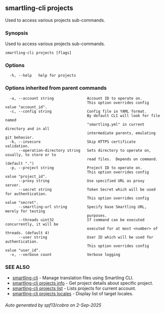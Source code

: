 ## smartling-cli projects

Used to access various projects sub-commands.

### Synopsis

Used to access various projects sub-commands.

```
smartling-cli projects [flags]
```

### Options

```
  -h, --help   help for projects
```

### Options inherited from parent commands

```
  -a, --account string               Account ID to operate on.
                                     This option overrides config value "account_id".
  -c, --config string                Config file in YAML format.
                                     By default CLI will look for file named
                                     "smartling.yml" in current directory and in all
                                     intermediate parents, emulating git behavior.
  -k, --insecure                     Skip HTTPS certificate validation.
      --operation-directory string   Sets directory to operate on, usually, to store or to
                                     read files.  Depends on command. (default ".")
  -p, --project string               Project ID to operate on.
                                     This option overrides config value "project_id".
      --proxy string                 Use specified URL as proxy server.
      --secret string                Token Secret which will be used for authentication.
                                     This option overrides config value "secret".
      --smartling-url string         Specify base Smartling URL, merely for testing
                                     purposes.
      --threads uint32               If command can be executed concurrently, it will be
                                     executed for at most <number> of threads. (default 4)
      --user string                  User ID which will be used for authentication.
                                     This option overrides config value "user_id".
  -v, --verbose count                Verbose logging
```

### SEE ALSO

* [smartling-cli](smartling-cli.md)	 - Manage translation files using Smartling CLI.
* [smartling-cli projects info](smartling-cli_projects_info.md)	 - Get project details about specific project.
* [smartling-cli projects list](smartling-cli_projects_list.md)	 - Lists projects for current account.
* [smartling-cli projects locales](smartling-cli_projects_locales.md)	 - Display list of target locales.

###### Auto generated by spf13/cobra on 2-Sep-2025

